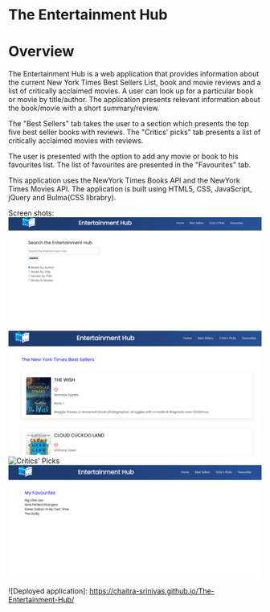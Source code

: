 # The Entertainment Hub
# Overview

The Entertainment Hub is a web application that provides information about the current New York Times Best Sellers List, book and movie reviews and a list of critically acclaimed movies. A user can look up for a particular book or movie by title/author. 
The application presents relevant information about the book/movie with a short summary/review. 

The "Best Sellers" tab takes the user to a section which presents the top five best seller books with reviews.
The "Critics' picks" tab presents a list of critically acclaimed movies with reviews. 

The user is presented with the option to add any movie or book to his favourites list. The list of favourites are presented in the "Favourites" tab. 

This application uses the NewYork Times Books API and the NewYork Times Movies API.
The application is built using HTML5, CSS, JavaScript, jQuery and Bulma(CSS librabry).


Screen shots:
![Home page](./assets/images/main-page.png)
![Best Sellers](./assets/images/Best-sellers.png)
![Critics' Picks](./assets/images/critics-picks.png)
![Favourites](./assets/images/favourites.png)


![Deployed application]: https://chaitra-srinivas.github.io/The-Entertainment-Hub/
